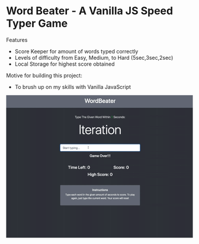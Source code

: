 # Word Beater - A Vanilla JS Speed Typer Game

Features
- Score Keeper for amount of words typed correctly
- Levels of difficulty from Easy, Medium, to Hard (5sec,3sec,2sec)
- Local Storage for highest score obtained

Motive for building this project:
- To brush up on my skills with Vanilla JavaScript

![Demo Gif](https://github.com/Christopherliang7/Speed-Typer-Game/blob/master/demo.gif)
